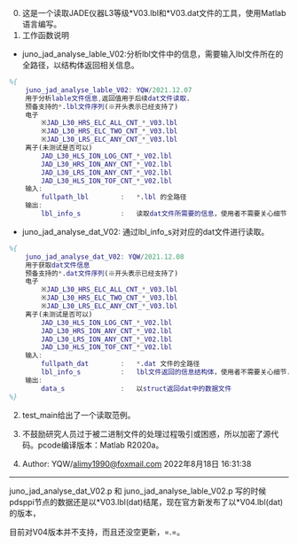 0. 这是一个读取JADE仪器L3等级*V03.lbl和\*V03.dat文件的工具，使用Matlab语言编写。
1. 工作函数说明
+ juno_jad_analyse_lable_V02:分析lbl文件中的信息，需要输入lbl文件所在的全路径，以结构体返回相关信息。
```matlab
%{
    juno_jad_analyse_lable_V02: YQW/2021.12.07
    用于分析lable文件信息,返回值用于后续dat文件读取.
    预备支持的*.lbl文件序列(※开头表示已经支持了)
    电子
        ※JAD_L30_HRS_ELC_ALL_CNT_*_V03.lbl
        ※JAD_L30_HRS_ELC_TWO_CNT_*_V03.lbl
        ※JAD_L30_LRS_ELC_ANY_CNT_*_V03.lbl
    离子(未测试是否可以)
        JAD_L30_HLS_ION_LOG_CNT_*_V02.lbl
        JAD_L30_HRS_ION_ANY_CNT_*_V02.lbl
        JAD_L30_LRS_ION_ANY_CNT_*_V02.lbl
        JAD_L30_HLS_ION_TOF_CNT_*_V02.lbl
    输入:
        fullpath_lbl        :   *.lbl 的全路径
    输出:
        lbl_info_s          :   读取dat文件所需要的信息，使用者不需要关心细节
```

+ juno_jad_analyse_dat_V02: 通过lbl_info_s对对应的dat文件进行读取。
```matlab
%{
    juno_jad_analyse_dat_V02: YQW/2021.12.08
    用于获取dat文件信息
    预备支持的*.dat文件序列(※开头表示已经支持了)
    电子
        ※JAD_L30_HRS_ELC_ALL_CNT_*_V03.lbl
        ※JAD_L30_HRS_ELC_TWO_CNT_*_V03.lbl
        ※JAD_L30_LRS_ELC_ANY_CNT_*_V03.lbl
    离子(未测试是否可以)
        JAD_L30_HLS_ION_LOG_CNT_*_V02.lbl
        JAD_L30_HRS_ION_ANY_CNT_*_V02.lbl
        JAD_L30_LRS_ION_ANY_CNT_*_V02.lbl
        JAD_L30_HLS_ION_TOF_CNT_*_V02.lbl
    输入:
        fullpath_dat        :   *.dat 文件的全路径
        lbl_info_s          :   lbl文件返回的信息结构体，使用者不需要关心细节.
    输出:
        data_s              :   以struct返回dat中的数据文件
%}

```
2. test_main给出了一个读取范例。
3. 不鼓励研究人员过于被二进制文件的处理过程吸引或困惑，所以加密了源代码。pcode编译版本：Matlab R2020a。

4. Author: YQW/alimy1990@foxmail.com 2022年8月18日 16:31:38

***

juno_jad_analyse_dat_V02.p 和 juno_jad_analyse_lable_V02.p 写的时候pdsppi节点的数据还是以\*V03.lbl(dat)结尾，现在官方新发布了以\*V04.lbl(dat)的版本，

目前对V04版本并不支持，而且还没空更新，=.=。